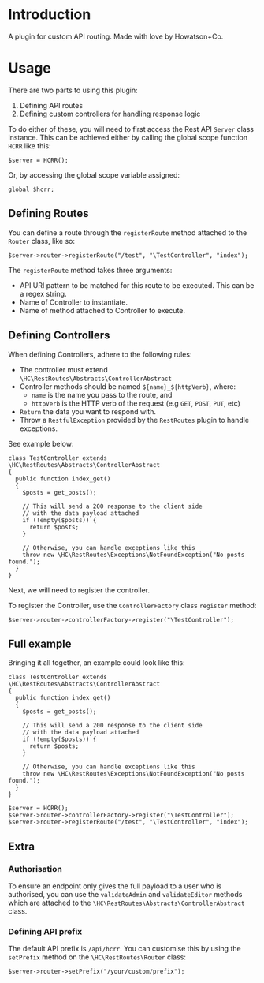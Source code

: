 

# Introduction

A plugin for custom API routing. Made with love by Howatson+Co.


# Usage

There are two parts to using this plugin:
1. Defining API routes
2. Defining custom controllers for handling response logic

To do either of these, you will need to first access the Rest API `Server` class instance. This can be achieved either by calling the global scope function `HCRR` like this:
```
$server = HCRR();
```

Or, by accessing the global scope variable assigned:
```
global $hcrr;
```


## Defining Routes

You can define a route through the `registerRoute` method attached to the `Router` class, like so:
```
$server->router->registerRoute("/test", "\TestController", "index");
```

The `registerRoute` method takes three arguments: 
- API URI pattern to be matched for this route to be executed. This can be a regex string. 
- Name of Controller to instantiate.
- Name of method attached to Controller to execute.

## Defining Controllers

When defining Controllers, adhere to the following rules:
- The controller must extend `\HC\RestRoutes\Abstracts\ControllerAbstract`
- Controller methods should be named `${name}_${httpVerb}`, where:
	- `name` is the name you pass to the route, and
	- `httpVerb` is the HTTP verb of the request (e.g `GET`, `POST`, `PUT`, etc)
- `Return` the data you want to respond with.
- Throw a `RestfulException` provided by the `RestRoutes` plugin to handle exceptions.

See example below:

```
class TestController extends \HC\RestRoutes\Abstracts\ControllerAbstract
{
  public function index_get()
  {
    $posts = get_posts();

    // This will send a 200 response to the client side
    // with the data payload attached
    if (!empty($posts)) {
      return $posts;
    }

    // Otherwise, you can handle exceptions like this
    throw new \HC\RestRoutes\Exceptions\NotFoundException("No posts found.");
  }
}
```

Next, we will need to register the controller.

To register the Controller, use the `ControllerFactory` class `register` method:

```
$server->router->controllerFactory->register("\TestController");
```

## Full example

Bringing it all together, an example could look like this:

```
class TestController extends \HC\RestRoutes\Abstracts\ControllerAbstract
{
  public function index_get()
  {
    $posts = get_posts();

    // This will send a 200 response to the client side
    // with the data payload attached
    if (!empty($posts)) {
      return $posts;
    }

    // Otherwise, you can handle exceptions like this
    throw new \HC\RestRoutes\Exceptions\NotFoundException("No posts found.");
  }
}

$server = HCRR();
$server->router->controllerFactory->register("\TestController");
$server->router->registerRoute("/test", "\TestController", "index");
```

## Extra

### Authorisation

To ensure an endpoint only gives the full payload to a user who is authorised, you can use the `validateAdmin` and `validateEditor` methods which are attached to the `\HC\RestRoutes\Abstracts\ControllerAbstract` class.

### Defining API prefix

The default API prefix is `/api/hcrr`. You can customise this by using the `setPrefix` method on the `\HC\RestRoutes\Router` class:
```
$server->router->setPrefix("/your/custom/prefix");
```